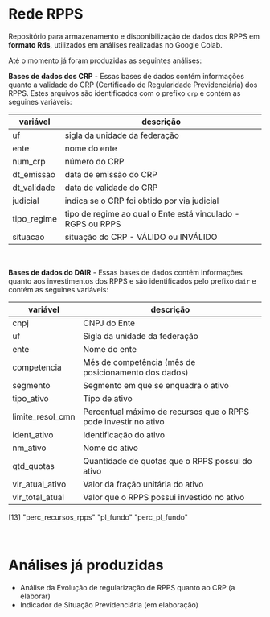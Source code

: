 # Rede RPPS

Repositório para armazenamento e disponibilização de dados dos RPPS em **formato Rds**, utilizados em análises realizadas no Google Colab. 

Até o momento já foram produzidas as seguintes análises:

**Bases de dados dos CRP** - Essas bases de dados contém informações quanto a validade do CRP (Certificado de Regularidade Previdenciária) dos RPPS. Estes arquivos são identificados com o prefixo `crp` e contém as seguines variáveis:

variável      | descrição
--------------|-----------------------------------------------------------
uf            | sigla da unidade da federação
ente          | nome do ente 
num_crp       | número do CRP 
dt_emissao    | data de emissão do CRP
dt_validade   | data de validade do CRP  
judicial      | indica se o CRP foi obtido por via judicial     
tipo_regime   | tipo de regime ao qual o Ente está vinculado - RGPS ou RPPS
situacao      | situação do CRP - VÁLIDO ou INVÁLIDO    

<br>

**Bases de dados do DAIR** - Essas bases de dados contém informações quanto aos investimentos dos RPPS e são identificados pelo prefixo `dair` e contém as seguines variáveis:

variável      | descrição
--------------|-----------------------------------------------------------
cnpj          | CNPJ do Ente
uf            | Sigla da unidade da federação
ente          | Nome do ente
competencia   | Més de competência (mês de posicionamento dos dados)       
segmento      | Segmento em que se enquadra o ativo
tipo_ativo    | Tipo de ativo
limite_resol_cmn | Percentual máximo de recursos que o RPPS pode investir no ativo
ident_ativo   | Identificação do ativo       
nm_ativo      | Nome do ativo
qtd_quotas    | Quantidade de quotas que o RPPS possui do ativo
vlr_atual_ativo | Valor da fração unitária do ativo
vlr_total_atual | Valor que o RPPS possui investido no ativo   
[13] "perc_recursos_rpps" "pl_fundo"           "perc_pl_fundo"     

<br>

# Análises já produzidas

* Análise da Evolução de regularização de RPPS quanto ao CRP (a elaborar)    
* Indicador de Situação Previdenciária (em elaboração)
